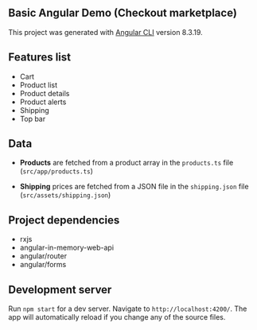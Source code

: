 ## Basic Angular Demo (Checkout marketplace)

This project was generated with [Angular CLI](https://github.com/angular/angular-cli) version 8.3.19.

## Features list

- Cart
- Product list
- Product details
- Product alerts
- Shipping
- Top bar

## Data

- **Products** are fetched from a product array in the `products.ts` file (`src/app/products.ts`)

- **Shipping** prices are fetched from a JSON file in the `shipping.json` file (`src/assets/shipping.json`)

## Project dependencies

- rxjs
- angular-in-memory-web-api
- angular/router
- angular/forms

## Development server

Run `npm start` for a dev server. Navigate to `http://localhost:4200/`. The app will automatically reload if you change any of the source files.
